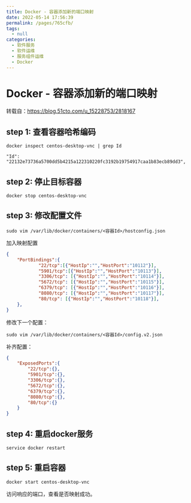 ```yaml
---
title: Docker - 容器添加新的端口映射
date: 2022-05-14 17:56:39
permalink: /pages/765cfb/
tags: 
  - null
categories: 
  - 软件服务
  - 软件运维
  - 服务组件运维
  - Docker
---
```


# Docker - 容器添加新的端口映射

转载自：https://blog.51cto.com/u_15228753/2818167

## step 1: 查看容器哈希编码

```shell
docker inspect centos-desktop-vnc | grep Id
```

```
"Id": "22132e73736a5700dd5b4215a122310220fc3192b19754917caa1b83ecb89dd3",
```

## step 2: 停止目标容器

```shell
docker stop centos-desktop-vnc
```

## step 3: 修改配置文件

```shell
sudo vim /var/lib/docker/containers/<容器Id>/hostconfig.json
```

加入映射配置

```json
{
    "PortBindings":{
			"22/tcp":[{"HostIp":"","HostPort":"10112"}],
			"5901/tcp":[{"HostIp":"","HostPort":"10113"}],
			"3306/tcp": [{"HostIp":"","HostPort":"10114"}],
			"5672/tcp": [{"HostIp":"","HostPort":"10115"}],
			"6379/tcp": [{"HostIp":"","HostPort":"10116"}],
			"8080/tcp": [{"HostIp":"","HostPort":"10117"}],
			"80/tcp": [{"HostIp":"","HostPort":"10118"}],
	},
}
```

修改下一个配置：

```shell
sudo vim /var/lib/docker/containers/<容器Id>/config.v2.json
```

补齐配置：

```json
{
    "ExposedPorts":{
        "22/tcp":{},
        "5901/tcp":{},
        "3306/tcp":{},
        "5672/tcp":{},
        "6379/tcp":{},
        "8080/tcp":{},
        "80/tcp":{}
    }
}
```

## step 4: 重启docker服务

 ```shell
 service docker restart
 ```

## step 5: 重启容器

```shell
docker start centos-desktop-vnc
```

访问响应的端口，查看是否映射成功。
